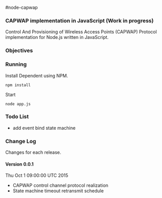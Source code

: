 #node-capwap

### CAPWAP implementation in JavaScript (Work in progress)

Control And Provisioning of Wireless Access Points (CAPWAP) Protocol implementation for Node.js
written in JavaScript.

### Objectives

### Running

Install Dependent using NPM.

```
npm install
```

Start

```
node app.js
```

### Todo List

 * add event bind state machine


### Change Log

Changes for each release.

#### Version 0.0.1

Thu Oct 1 09:00:00 UTC 2015

 * CAPWAP control channel protocol realization
 * State machine timeout retransmit schedule